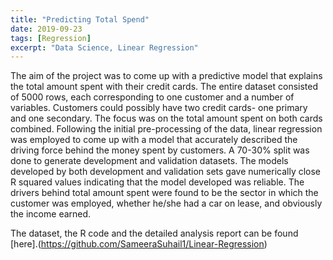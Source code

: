 ```yaml
---
title: "Predicting Total Spend"
date: 2019-09-23
tags: [Regression]
excerpt: "Data Science, Linear Regression"
---
```


The aim of the project was to come up with a predictive model that explains the total amount spent with their credit cards. The entire dataset consisted of 5000 rows, each corresponding to one customer and a number of variables. Customers could possibly have two credit cards- one primary and one secondary. The focus was on the total amount spent on both cards combined.
 Following the initial pre-processing of the data, linear regression was employed to come up with a model that accurately described the driving force behind the money spent by customers.  A 70-30% split was done to generate development and validation datasets. The models developed by both development and validation sets gave numerically close R squared values indicating that the model developed was reliable. The drivers behind total amount spent were found to be the sector in which the customer was employed, whether he/she had a car on lease, and obviously the income earned. 


The dataset, the R code and the detailed analysis report can be found [here].(https://github.com/SameeraSuhail1/Linear-Regression)